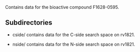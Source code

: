 Contains data for the bioactive compound F1628-0595.

## Subdirectories

- cside/ contains data for the C-side search space on rv1821.

- nside/ contains data for the N-side search space on rv1821.

